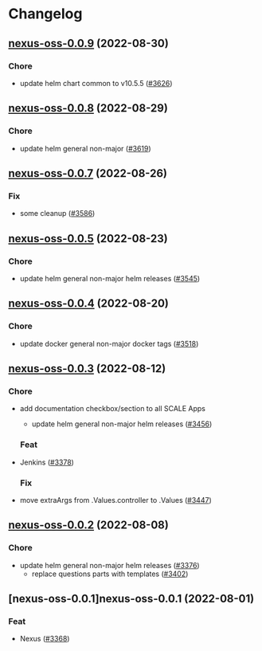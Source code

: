 # Changelog



## [nexus-oss-0.0.9](https://github.com/truecharts/charts/compare/nexus-oss-0.0.8...nexus-oss-0.0.9) (2022-08-30)

### Chore

- update helm chart common to v10.5.5 ([#3626](https://github.com/truecharts/charts/issues/3626))




## [nexus-oss-0.0.8](https://github.com/truecharts/charts/compare/nexus-oss-0.0.7...nexus-oss-0.0.8) (2022-08-29)

### Chore

- update helm general non-major ([#3619](https://github.com/truecharts/charts/issues/3619))




## [nexus-oss-0.0.7](https://github.com/truecharts/charts/compare/nexus-oss-0.0.5...nexus-oss-0.0.7) (2022-08-26)

### Fix

- some cleanup ([#3586](https://github.com/truecharts/charts/issues/3586))




## [nexus-oss-0.0.5](https://github.com/truecharts/charts/compare/nexus-oss-0.0.4...nexus-oss-0.0.5) (2022-08-23)

### Chore

- update helm general non-major helm releases ([#3545](https://github.com/truecharts/charts/issues/3545))




## [nexus-oss-0.0.4](https://github.com/truecharts/charts/compare/nexus-oss-0.0.3...nexus-oss-0.0.4) (2022-08-20)

### Chore

- update docker general non-major docker tags ([#3518](https://github.com/truecharts/charts/issues/3518))




## [nexus-oss-0.0.3](https://github.com/truecharts/charts/compare/nexus-oss-0.0.2...nexus-oss-0.0.3) (2022-08-12)

### Chore

- add documentation checkbox/section to all SCALE Apps
  - update helm general non-major helm releases ([#3456](https://github.com/truecharts/charts/issues/3456))

  ### Feat

- Jenkins ([#3378](https://github.com/truecharts/charts/issues/3378))

  ### Fix

- move extraArgs from .Values.controller to .Values ([#3447](https://github.com/truecharts/charts/issues/3447))




## [nexus-oss-0.0.2](https://github.com/truecharts/charts/compare/nexus-oss-0.0.1...nexus-oss-0.0.2) (2022-08-08)

### Chore

- update helm general non-major helm releases ([#3376](https://github.com/truecharts/charts/issues/3376))
  - replace questions parts with templates ([#3402](https://github.com/truecharts/charts/issues/3402))




## [nexus-oss-0.0.1]nexus-oss-0.0.1 (2022-08-01)

### Feat

- Nexus ([#3368](https://github.com/truecharts/apps/issues/3368))
